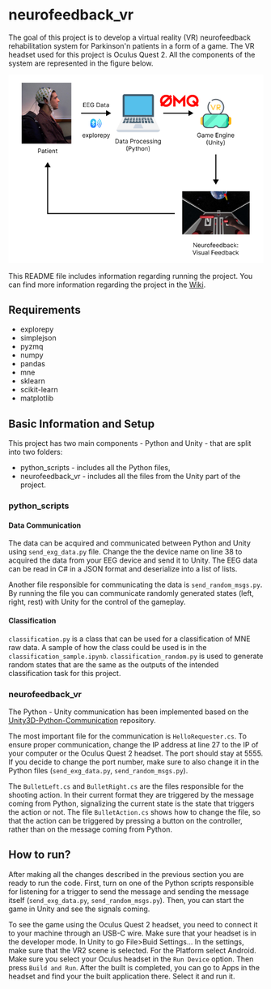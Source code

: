 # neurofeedback_vr

The goal of this project is to develop a virtual reality (VR) neurofeedback rehabilitation system for Parkinson'n patients in a form of a game. The VR headset used for this project is Oculus Quest 2. All the components of the system are represented in the figure below.

![image](files/../figures/tasks.png)


This README file includes information regarding running the project. You can find more information regarding the project in the [Wiki](https://github.com/marteczkah/neurofeedback_vr/wiki/Brain-Computer-Interface-with-Virtual-Reality-Neurofeedback).

## Requirements 
- explorepy
- simplejson
- pyzmq
- numpy
- pandas
- mne
- sklearn
- scikit-learn
- matplotlib

## Basic Information and Setup

This project has two main components - Python and Unity - that are split into two folders:
* python_scripts - includes all the Python files,
* neurofeedback_vr - includes all the files from the Unity part of the project.

### python_scripts

#### Data Communication

The data can be acquired and communicated between Python and Unity using `send_exg_data.py` file. Change the the device name on line 38 to acquired the data from your EEG device and send it to Unity. The EEG data can be read in C# in a JSON format and deserialize into a list of lists. 

Another file responsible for communicating the data is `send_random_msgs.py`. By running the file you can communicate randomly generated states (left, right, rest) with Unity for the control of the gameplay. 

#### Classification

`classification.py` is a class that can be used for a classification of MNE raw data. A sample of how the class could be used is in the `classification_sample.ipynb`. `classification_random.py` is used to generate random states that are the same as the outputs of the intended classification task for this project. 

### neurofeedback_vr

The Python - Unity communication has been implemented based on the [Unity3D-Python-Communication](https://github.com/off99555/Unity3D-Python-Communication) repository. 

The most important file for the communication is `HelloRequester.cs`. To ensure proper communication, change the IP address at line 27 to the IP of your computer or the Oculus Quest 2 headset. The port should stay at 5555. If you decide to change the port number, make sure to also change it in the Python files (`send_exg_data.py`, `send_random_msgs.py`). 

The `BulletLeft.cs` and `BulletRight.cs` are the files responsible for the shooting action. In their current format they are triggered by the message coming from Python, signalizing the current state is the state that triggers the action or not. The file `BulletAction.cs` shows how to change the file, so that the action can be triggered by pressing a button on the controller, rather than on the message coming from Python.


## How to run?

After making all the changes described in the previous section you are ready to run the code. First, turn on one of the Python scripts responsible for listening for a trigger to send the message and sending the message itself (`send_exg_data.py`, `send_random_msgs.py`). Then, you can start the game in Unity and see the signals coming.

To see the game using the Oculus Quest 2 headset, you need to connect it to your machine through an USB-C wire. Make sure that your headset is in the developer mode. In Unity to go File>Buid Settings... In the settings, make sure that the VR2 scene is selected. For the Platform select Android. Make sure you select your Oculus headset in the `Run Device` option. Then press `Build and Run`. After the built is completed, you can go to Apps in the headset and find your the built application there. Select it and run it. 
